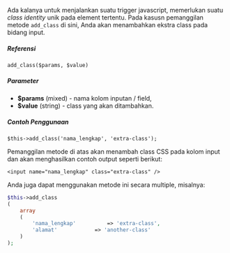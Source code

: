 Ada kalanya untuk menjalankan suatu trigger javascript, memerlukan suatu *class identity* unik pada element tertentu. Pada kasusn pemanggilan metode `add_class` di sini, Anda akan menambahkan ekstra class pada bidang input.

##### Referensi

`add_class($params, $value)`

##### Parameter

* **$params** (mixed) - nama kolom inputan / field,
* **$value** (string) - class yang akan ditambahkan.

##### Contoh Penggunaan

`$this->add_class('nama_lengkap', 'extra-class');`

Pemanggilan metode di atas akan menambah class CSS pada kolom input dan akan menghasilkan contoh output seperti berikut:

`<input name="nama_lengkap" class="extra-class" />`

Anda juga dapat menggunakan metode ini secara multiple, misalnya:
```php
$this->add_class
(
	array
	(
		'nama_lengkap'			=> 'extra-class',
		'alamat'			=> 'another-class'
	)
);
```
